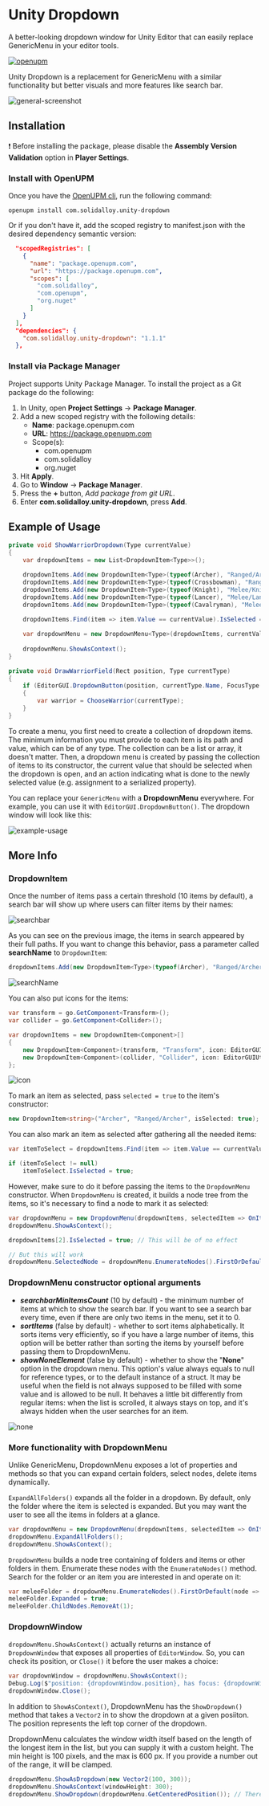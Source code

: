 # Unity Dropdown
A better-looking dropdown window for Unity Editor that can easily replace GenericMenu in your editor tools.

[![openupm](https://img.shields.io/npm/v/com.solidalloy.unity-dropdown?label=openupm&registry_uri=https://package.openupm.com)](https://openupm.com/packages/com.solidalloy.unity-dropdown/)

Unity Dropdown is a replacement for GenericMenu with a similar functionality but better visuals and more features like search bar.

![general-screenshot](/.images/general-screenshot.png)

## Installation

:heavy_exclamation_mark: Before installing the package, please disable the **Assembly Version Validation** option in **Player Settings**.

### Install with OpenUPM

Once you have the [OpenUPM cli](https://github.com/openupm/openupm-cli#installation), run the following command:

```openupm install com.solidalloy.unity-dropdown```

Or if you don't have it, add the scoped registry to manifest.json with the desired dependency semantic version: 

```json
  "scopedRegistries": [
    {
      "name": "package.openupm.com",
      "url": "https://package.openupm.com",
      "scopes": [
        "com.solidalloy",
        "com.openupm",
        "org.nuget"
      ]
    }
  ],
  "dependencies": {
    "com.solidalloy.unity-dropdown": "1.1.1"
  },

```

### Install via Package Manager

Project supports Unity Package Manager. To install the project as a Git package do the following:

1. In Unity, open **Project Settings** -> **Package Manager**.
2. Add a new scoped registry with the following details:
   - **Name**: package.openupm.com
   - **URL**: https://package.openupm.com
   - Scope(s):
     - com.openupm
     - com.solidalloy
     - org.nuget
3. Hit **Apply**.
4. Go to **Window** -> **Package Manager**.
5. Press the **+** button, *Add package from git URL*.
6. Enter **com.solidalloy.unity-dropdown**, press **Add**.

## Example of Usage

```csharp
private void ShowWarriorDropdown(Type currentValue)
{
    var dropdownItems = new List<DropdownItem<Type>>();

    dropdownItems.Add(new DropdownItem<Type>(typeof(Archer), "Ranged/Archer", selected: true));
    dropdownItems.Add(new DropdownItem<Type>(typeof(Crossbowman), "Ranged/Crossbowman"));
    dropdownItems.Add(new DropdownItem<Type>(typeof(Knight), "Melee/Knight"));
    dropdownItems.Add(new DropdownItem<Type>(typeof(Lancer), "Melee/Lancer"));
    dropdownItems.Add(new DropdownItem<Type>(typeof(Cavalryman), "Melee/Cavalryman"));
    
    dropdownItems.Find(item => item.Value == currentValue).IsSelected = true;

    var dropdownMenu = new DropdownMenu<Type>(dropdownItems, currentValue, selectedType => (Warrior)Activator.CreateInstance(selectedType));
    
    dropdownMenu.ShowAsContext();
}

private void DrawWarriorField(Rect position, Type currentType)
{
    if (EditorGUI.DropdownButton(position, currentType.Name, FocusType.Keyboard))
    {
        var warrior = ChooseWarrior(currentType);
    }
}
```

To create a menu, you first need to create a collection of dropdown items. The minimum information you must provide to each item is its path and value, which can be of any type. The collection can be a list or array, it doesn't matter. Then, a dropdown menu is created by passing the collection of items to its constructor, the current value that should be selected when the dropdown is open, and an action indicating what is done to the newly selected value (e.g. assignment to a serialized property).

You can replace your `GenericMenu` with a **DropdownMenu** everywhere. For example, you can use it with `EditorGUI.DropdownButton()`. The dropdown window will look like this:

![example-usage](/.images/example-usage.png)

## More Info

### DropdownItem

Once the number of items pass a certain threshold (10 items by default), a search bar will show up where users can filter items by their names:

![searchbar](/.images/searchbar.gif)

As you can see on the previous image, the items in search appeared by their full paths. If you want to change this behavior, pass a parameter called **searchName** to `DropdownItem`:

```csharp
dropdownItems.Add(new DropdownItem<Type>(typeof(Archer), "Ranged/Archer", searchName: "Archer"));
```

![searchName](/.images/searchName.gif)

You can also put icons for the items:

```csharp
var transform = go.GetComponent<Transform>();
var collider = go.GetComponent<Collider>();

var dropdownItems = new DropdownItem<Component>[]
{
    new DropdownItem<Component>(transform, "Transform", icon: EditorGUIUtility.ObjectContent(transform, typeof(Transform)).image),
    new DropdownItem<Component>(collider, "Collider", icon: EditorGUIUtility.ObjectContent(collider, typeof(Collider)).image)
};
```

![icon](/.images/icon.png)

To mark an item as selected, pass `selected = true` to the item's constructor:

```csharp
new DropdownItem<string>("Archer", "Ranged/Archer", isSelected: true);
```

You can also mark an item as selected after gathering all the needed items:

```csharp
var itemToSelect = dropdownItems.Find(item => item.Value == currentValue);

if (itemToSelect != null)
    itemToSelect.IsSelected = true;
```

However, make sure to do it before passing the items to the `DropdownMenu` constructor. When `DropdownMenu` is created, it builds a node tree from the items, so it's necessary to find a node to mark it as selected:

```csharp
var dropdownMenu = new DropdownMenu(dropdownItems, selectedItem => OnItemSelected(selectedItem));
dropdownMenu.ShowAsContext();

dropdownItems[2].IsSelected = true; // This will be of no effect

// But this will work
dropdownMenu.SelectedNode = dropdownMenu.EnumerateNodes().FirstOrDefault(node => node.Value == someValue);
```

### DropdownMenu constructor optional arguments

- ***searchbarMinItemsCount*** (10 by default) - the minimum number of items at which to show the search bar. If you want to see a search bar every time, even if there are only two items in the menu, set it to 0.
- ***sortItems*** (false by default) - whether to sort items alphabetically. It sorts items very efficiently, so if you have a large number of items, this option will be better rather than sorting the items by yourself before passing them to DropdownMenu.
- ***showNoneElement*** (false by default) - whether to show the "**None**" option in the dropdown menu. This option's value always equals to null for reference types, or to the default instance of a struct. It may be useful when the field is not always supposed to be filled with some value and is allowed to be null. It behaves a little bit differently from regular items: when the list is scrolled, it always stays on top, and it's always hidden when the user searches for an item.

![none](.images/none.gif)

### More functionality with DropdownMenu

Unlike GenericMenu, DropdownMenu exposes a lot of properties and methods so that you can expand certain folders, select nodes, delete items dynamically.

`ExpandAllFolders()` expands all the folder in a dropdown. By default, only the folder where the item is selected is expanded. But you may want the user to see all the items in folders at a glance.

```csharp
var dropdownMenu = new DropdownMenu(dropdownItems, selectedItem => OnItemSelected(selectedItem));
dropdownMenu.ExpandAllFolders();
dropdownMenu.ShowAsContext();
```

`DropdownMenu` builds a node tree containing of folders and items or other folders in them. Enumerate these nodes with the `EnumerateNodes()` method. Search for the folder or an item you are interested in and operate on it:

```csharp
var meleeFolder = dropdownMenu.EnumerateNodes().FirstOrDefault(node => node.Name == "Melee");
meleeFolder.Expanded = true;
meleeFolder.ChildNodes.RemoveAt(1);
```

### DropdownWindow

`dropdownMenu.ShowAsContext()` actually returns an instance of `DropdownWindow` that exposes all properties of `EditorWindow`. So, you can check its position, or `Close()` it before the user makes a choice:

```csharp
var dropdownWindow = dropdownMenu.ShowAsContext();
Debug.Log($"position: {dropdownWindow.position}, has focus: {dropdownWindow.hasFocus}");
dropdownWindow.Close();
```

In addition to `ShowAsContext()`, DropdownMenu has the `ShowDropdown()` method that takes a `Vector2` in to show the dropdown at a given posiiton. The position represents the left top corner of the dropdown. 

DropdownMenu calculates the window width itself based on the length of the longest item in the list, but you can supply it with a custom height. The min height is 100 pixels, and the max is 600 px. If you provide a number out of the range, it will be clamped.

```csharp
dropdownMenu.ShowAsDropdown(new Vector2(100, 300));
dropdownMenu.ShowAsContext(windowHeight: 300);
dropdownMenu.ShowDropdown(dropdownMenu.GetCenteredPosition()); // There's a method that will center a window properly based on its height and width.
```

